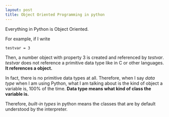 ```yaml
---
layout: post
title: Object Oriented Programming in python
---
```


Everything in Python is Object Oriented.

For example, if I write

    testvar = 3

Then, a number object with property 3 is created and referenced by *testvar*. *testvar* does not reference a primitive data type like in C or other languages. **It references a object.**

In fact, there is no primitive data types at all. Therefore, when I say *data type* when I am using Python, what I am talking about is the kind of object a variable is, 100% of the time. **Data type means what kind of class the variable is.**

Therefore, *built-in types* in python means the classes that are by default understood by the interpreter.

